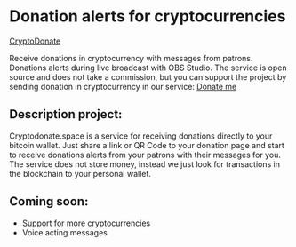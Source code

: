 # Donation alerts for cryptocurrencies
[CryptoDonate](https://cryptodonate.space)

Receive donations in cryptocurrency with messages from patrons.
Donations alerts during live broadcast with OBS Studio.
The service is open source and does not take a commission, but you can support the project by sending donation in cryptocurrency in our service:
[Donate me](https://cryptodonate.space/user/5OYCcy92SaMrGeh2DAZQo5FaUdU2)

## Description project:

Cryptodonate.space is a service for receiving donations directly to your bitcoin wallet. Just share a link or QR Code to your donation page and start to receive donations alerts from your patrons with their messages for you. The service does not store money, instead we just look for transactions in the blockchain to your personal wallet.

## Сoming soon:

- Support for more cryptocurrencies
- Voice acting messages
